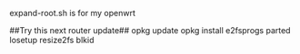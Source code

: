 expand-root.sh is for my openwrt

##Try this next router update##
opkg update
opkg install e2fsprogs parted losetup resize2fs blkid 
